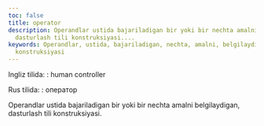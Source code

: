 ```yaml
---
toc: false
title: operator
description: Operandlar ustida bajariladigan bir yoki bir nechta amalni belgilaydigan,
  dasturlash tili konstruksiyasi....
keywords: Operandlar, ustida, bajariladigan, nechta, amalni, belgilaydigan, dasturlash,
  konstruksiyasi
---
```


Ingliz tilida:
:   human controller

Rus tilida:
:   оператор

Operandlar ustida bajariladigan bir yoki bir nechta amalni belgilaydigan, dasturlash tili konstruksiyasi.